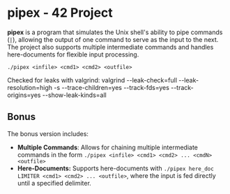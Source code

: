 # pipex - 42 Project


**pipex** is a program that simulates the Unix shell's ability to pipe commands (`|`), allowing the output of one command to serve as the input to the next. The project also supports multiple intermediate commands and handles here-documents for flexible input processing.

```./pipex <infile> <cmd1> <cmd2> <outfile>``` 

Checked for leaks with valgrind:
valgrind --leak-check=full --leak-resolution=high -s --trace-children=yes --track-fds=yes --track-origins=yes --show-leak-kinds=all

## Bonus
The bonus version includes:

- **Multiple Commands**: Allows for chaining multiple intermediate commands in the form
  ```./pipex <infile> <cmd1> <cmd2> ... <cmdN> <outfile>```
- **Here-Documents:** Supports here-documents with
  ```./pipex here_doc LIMITER <cmd1> <cmd2> ... <outfile>```,
  where the input is fed directly until a specified delimiter.
